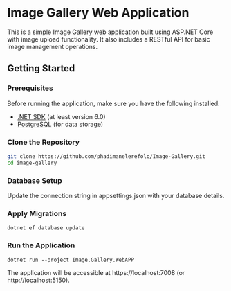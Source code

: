 # Image Gallery Web Application

This is a simple Image Gallery web application built using ASP.NET Core with image upload functionality. It also includes a RESTful API for basic image management operations.

## Getting Started

### Prerequisites

Before running the application, make sure you have the following installed:

- [.NET SDK](https://dotnet.microsoft.com/download) (at least version 6.0)
- [PostgreSQL](https://www.postgresql.org/) (for data storage)

### Clone the Repository

```bash
git clone https://github.com/phadimanelerefolo/Image-Gallery.git
cd image-gallery
```
### Database Setup

Update the connection string in appsettings.json with your database details.

### Apply Migrations
```
dotnet ef database update
```
### Run the Application
```
dotnet run --project Image.Gallery.WebAPP
```

The application will be accessible at https://localhost:7008 (or http://localhost:5150).